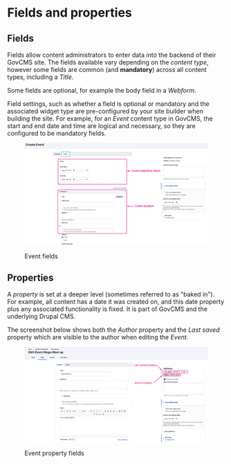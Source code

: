 # Fields and properties

## Fields

Fields allow content administrators to enter data into the backend of their GovCMS site. The fields available vary depending on the _content type_, however some fields are common (and **mandatory**) across all content types, including a _Title_.

Some fields are optional, for example the body field in a _Webform_.

Field settings, such as whether a field is optional or mandatory and the associated widget type are pre-configured by your site builder when building the site. For example, for an _Event_ content type in GovCMS, the start and end date and time are logical and necessary, so they are configured to be mandatory fields.

<figure><img src="../.gitbook/assets/image (4).png" alt=""><figcaption><p>Event fields</p></figcaption></figure>

## Properties

A _property_ is set at a deeper level (sometimes referred to as "baked in"). For example, all content has a date it was created on, and this date property plus any associated functionality is fixed. It is part of GovCMS and the underlying Drupal CMS.

The screenshot below shows both the _Author_ property and the _Last saved_ property which are visible to the author when editing the _Event_.

<figure><img src="../.gitbook/assets/image (1) (1) (1).png" alt=""><figcaption><p>Event property fields</p></figcaption></figure>
